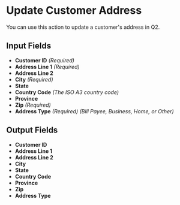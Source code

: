 # Update Customer Address

You can use this action to update a customer's address in Q2.

## Input Fields

- **Customer ID** *(Required)*
- **Address Line 1** *(Required)*
- **Address Line 2**
- **City** *(Required)*
- **State**
- **Country Code** *(The ISO A3 country code)*
- **Province**
- **Zip** *(Required)*
- **Address Type** *(Required)* *(Bill Payee, Business, Home, or Other)*

## Output Fields

- **Customer ID**
- **Address Line 1**
- **Address Line 2**
- **City**
- **State**
- **Country Code**
- **Province**
- **Zip**
- **Address Type**
